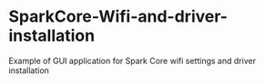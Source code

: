 # SparkCore-Wifi-and-driver-installation
Example of GUI application for Spark Core wifi settings and driver installation
